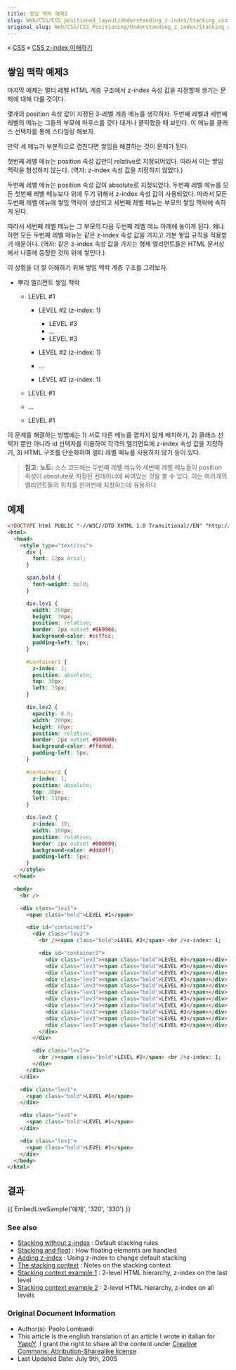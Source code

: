```yaml
---
title: 쌓임 맥락 예제3
slug: Web/CSS/CSS_positioned_layout/Understanding_z-index/Stacking_context_example_3
original_slug: Web/CSS/CSS_Positioning/Understanding_z_index/Stacking_context_example_3
---
```


« [CSS](/ko/CSS) « [CSS z-index 이해하기](/ko/CSS/Understanding_z-index)

## 쌓임 맥락 예제3

마지막 예제는 멀티 레벨 HTML 계층 구조에서 z-index 속성 값을 지정할때 생기는 문제에 대해 다룰 것이다.

몇개의 position 속성 값이 지정된 3-레벨 계층 메뉴를 생각하자. 두번째 레벨과 세번째 레벨의 메뉴는 그들의 부모에 마우스를 갖다 대거나 클릭했을 때 보인다. 이 메뉴를 클래스 선택자를 통해 스타일링 해보자.

만약 세 메뉴가 부분적으로 겹친다면 쌓임을 해결하는 것이 문제가 된다.

첫번째 레벨 메뉴는 position 속성 값만이 relative로 지정되어있다. 따라서 이는 쌓임 맥락을 형성하지 않는다. (역자: z-index 속성 값을 지정하지 않았다.)

두번째 레벨 메뉴는 position 속성 값이 absolute로 지정되었다. 두번째 레벨 메뉴를 모든 첫번째 레벨 메뉴보다 위에 두기 위해서 z-index 속성 값이 사용되었다. 따라서 모든 두번째 레벨 메뉴에 쌓임 맥락이 생성되고 세번째 레벨 메뉴는 부모의 쌓임 맥락에 속하게 된다.

따라서 세번째 레벨 메뉴는 그 부모의 다음 두번째 레벨 메뉴 아래에 놓이게 된다. 왜냐하면 모든 두번째 레벨 메뉴는 같은 z-index 속성 값을 가지고 기본 쌓임 규칙을 적용받기 때문이다. (역자: 같은 z-index 속성 값을 가지는 형제 엘리먼트들은 HTML 문서상에서 나중에 등장한 것이 위에 쌓인다.)

이 상황을 더 잘 이해하기 위해 쌓임 맥락 계층 구조를 그려보자.

- 뿌리 엘리먼트 쌓임 맥락

  - LEVEL #1

    - LEVEL #2 (z-index: 1)

      - LEVEL #3
      - ...
      - LEVEL #3

    - LEVEL #2 (z-index: 1)
    - ...
    - LEVEL #2 (z-index: 1)

  - LEVEL #1
  - ...
  - LEVEL #1

이 문제를 해결하는 방법에는 1) 서로 다른 메뉴를 겹치지 않게 배치하기, 2) 클래스 선택자 뿐만 아니라 id 선택자를 이용하여 각각의 엘리먼트에 z-index 속성 값을 지정하기, 3) HTML 구조를 단순화하여 멀티 레벨 메뉴를 사용하지 않기 등이 있다.

> **참고:** **노트:** 소스 코드에는 두번째 레벨 메뉴와 세번째 레벨 메뉴들이 position 속성이 absolute로 지정된 컨테이너에 싸여있는 것을 볼 수 있다. 이는 여러개의 엘리먼트들의 위치를 한꺼번에 지정하는데 유용하다.

## 예제

```html
<!DOCTYPE html PUBLIC "-//W3C//DTD XHTML 1.0 Transitional//EN" "http://www.w3.org/TR/xhtml1/DTD/xhtml1-transitional.dtd">
<html>
  <head>
    <style type="text/css">
      div {
        font: 12px Arial;
      }

      span.bold {
        font-weight: bold;
      }

      div.lev1 {
        width: 250px;
        height: 70px;
        position: relative;
        border: 2px outset #669966;
        background-color: #ccffcc;
        padding-left: 5px;
      }

      #container1 {
        z-index: 1;
        position: absolute;
        top: 30px;
        left: 75px;
      }

      div.lev2 {
        opacity: 0.9;
        width: 200px;
        height: 60px;
        position: relative;
        border: 2px outset #990000;
        background-color: #ffdddd;
        padding-left: 5px;
      }

      #container2 {
        z-index: 1;
        position: absolute;
        top: 20px;
        left: 110px;
      }

      div.lev3 {
        z-index: 10;
        width: 100px;
        position: relative;
        border: 2px outset #000099;
        background-color: #ddddff;
        padding-left: 5px;
      }
    </style>
  </head>

  <body>
    <br />

    <div class="lev1">
      <span class="bold">LEVEL #1</span>

      <div id="container1">
        <div class="lev2">
          <br /><span class="bold">LEVEL #2</span> <br />z-index: 1;

          <div id="container2">
            <div class="lev3"><span class="bold">LEVEL #3</span></div>
            <div class="lev3"><span class="bold">LEVEL #3</span></div>
            <div class="lev3"><span class="bold">LEVEL #3</span></div>
            <div class="lev3"><span class="bold">LEVEL #3</span></div>
            <div class="lev3"><span class="bold">LEVEL #3</span></div>
            <div class="lev3"><span class="bold">LEVEL #3</span></div>
            <div class="lev3"><span class="bold">LEVEL #3</span></div>
            <div class="lev3"><span class="bold">LEVEL #3</span></div>
            <div class="lev3"><span class="bold">LEVEL #3</span></div>
            <div class="lev3"><span class="bold">LEVEL #3</span></div>
            <div class="lev3"><span class="bold">LEVEL #3</span></div>
          </div>
        </div>

        <div class="lev2">
          <br /><span class="bold">LEVEL #2</span> <br />z-index: 1;
        </div>
      </div>
    </div>

    <div class="lev1">
      <span class="bold">LEVEL #1</span>
    </div>

    <div class="lev1">
      <span class="bold">LEVEL #1</span>
    </div>

    <div class="lev1">
      <span class="bold">LEVEL #1</span>
    </div>
  </body>
</html>
```

## 결과

{{ EmbedLiveSample('예제', '320', '330') }}

### See also

- [Stacking without z-index](/en/CSS/Understanding_z-index/Stacking_without_z-index) : Default stacking rules
- [Stacking and float](/en/CSS/Understanding_z-index/Stacking_and_float) : How floating elements are handled
- [Adding z-index](/en/CSS/Understanding_z-index/Adding_z-index) : Using z-index to change default stacking
- [The stacking context](/en/CSS/Understanding_z-index/The_stacking_context) : Notes on the stacking context
- [Stacking context example 1](/en/CSS/Understanding_z-index/Stacking_context_example_1) : 2-level HTML hierarchy, z-index on the last level
- [Stacking context example 2](/en/CSS/Understanding_z-index/Stacking_context_example_2) : 2-level HTML hierarchy, z-index on all levels

### Original Document Information

- Author(s): Paolo Lombardi
- This article is the english translation of an article I wrote in italian for [YappY](http://www.yappy.it). I grant the right to share all the content under [Creative Commons: Attribution-Sharealike license](http://creativecommons.org/licenses/by-sa/2.0/)
- Last Updated Date: July 9th, 2005
